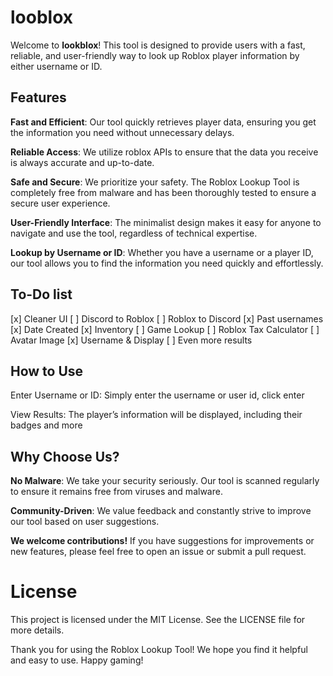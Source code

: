 # looblox
Welcome to **lookblox**! This tool is designed to provide users with a fast, reliable, and user-friendly way to look up Roblox player information by either username or ID.

## Features
**Fast and Efficient**: Our tool quickly retrieves player data, ensuring you get the information you need without unnecessary delays.

**Reliable Access**: We utilize roblox APIs to ensure that the data you receive is always accurate and up-to-date.

**Safe and Secure**: We prioritize your safety. The Roblox Lookup Tool is completely free from malware and has been thoroughly tested to ensure a secure user experience.

**User-Friendly Interface**: The minimalist design makes it easy for anyone to navigate and use the tool, regardless of technical expertise.

**Lookup by Username or ID**: Whether you have a username or a player ID, our tool allows you to find the information you need quickly and effortlessly.

## To-Do list

[x] Cleaner UI
[ ] Discord to Roblox
[ ] Roblox to Discord
[x] Past usernames
[x] Date Created
[x] Inventory
[ ] Game Lookup
[ ] Roblox Tax Calculator
[ ] Avatar Image
[x] Username & Display
[ ] Even more results

## How to Use

Enter Username or ID: Simply enter the username or user id, click enter

View Results: The player’s information will be displayed, including their badges and more

## Why Choose Us?
**No Malware**: We take your security seriously. Our tool is scanned regularly to ensure it remains free from viruses and malware.

**Community-Driven**: We value feedback and constantly strive to improve our tool based on user suggestions.

**We welcome contributions!** If you have suggestions for improvements or new features, please feel free to open an issue or submit a pull request.

# License
This project is licensed under the MIT License. See the LICENSE file for more details.

Thank you for using the Roblox Lookup Tool! We hope you find it helpful and easy to use. Happy gaming!
